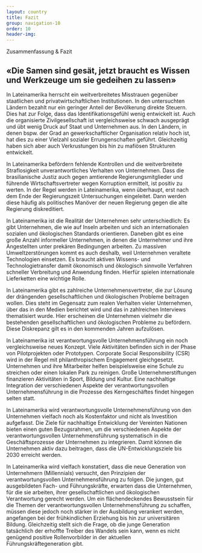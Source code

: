 ```yaml
---
layout: country
title: Fazit
group: navigation-10
order: 10
header-img:
---
```

<section class="box">
<div class="content">
<span class="chapter-subject">Zusammenfassung & Fazit</span>
<h1 class="chapter-title">«Die Samen sind gesät, jetzt braucht es Wissen und Werkzeuge um sie gedeihen zu lassen»</h1>
</div>
<div class="content" markdown="1">
In Lateinamerika herrscht ein weitverbreitetes Misstrauen gegenüber staatlichen und privatwirtschaftlichen Institutionen. In den untersuchten Ländern bezahlt nur ein geringer Anteil der Bevölkerung direkte Steuern. Dies hat zur Folge, dass das Identifikationsgefühl wenig entwickelt ist. Auch die organisierte Zivilgesellschaft ist vergleichsweise schwach ausgeprägt und übt wenig Druck auf Staat und Unternehmen aus. In den Ländern, in denen bspw. der Grad an gewerkschaftlicher Organisation relativ hoch ist, hat dies zu einer Vielzahl sozialer Errungenschaften geführt. Gleichzeitig haben sich aber auch Verkrustungen bis hin zu mafiösen Strukturen entwickelt.

In Lateinamerika befördern fehlende Kontrollen und die weitverbreitete Straflosigkeit unverantwortliches Verhalten von Unternehmen. Dass die brasilianische Justiz auch gegen amtierende Regierungsmitglieder und führende Wirtschaftsvertreter wegen Korruption ermittelt, ist positiv zu werten. In der Regel werden in Lateinamerika, wenn überhaupt, erst nach dem Ende der Regierungszeit Untersuchungen eingeleitet. Dann werden diese häufig als politisches Manöver der neuen Regierung gegen die alte Regierung diskreditiert.

In Lateinamerika ist die Realität der Unternehmen sehr unterschiedlich: Es gibt Unternehmen, die wie auf Inseln arbeiten und sich an internationalen sozialen und ökologischen Standards orientieren. Daneben gibt es eine große Anzahl informeller Unternehmen, in denen die Unternehmer und ihre Angestellten unter prekären Bedingungen arbeiten. Zu massiven Umweltzerstörungen kommt es auch deshalb, weil Unternehmen veraltete Technologien einsetzen. Es braucht aktiven Wissens- und Technologietransfer damit ökonomisch und ökologisch sinnvolle Verfahren schneller Verbreitung und Anwendung finden. Hierfür spielen internationale Lieferketten eine wichtige Rolle.

In Lateinamerika gibt es zahlreiche Unternehmensvertreter, die zur Lösung der drängenden gesellschaftlichen und ökologischen Probleme beitragen wollen. Dies steht im Gegensatz zum realen Verhalten vieler Unternehmen, über das in den Medien berichtet wird und das in zahlreichen Interviews thematisiert wurde. Hier erscheinen die Unternehmen vielmehr die bestehenden gesellschaftlichen und ökologischen Probleme zu befördern. Diese Diskrepanz gilt es in den kommenden Jahren aufzulösen.

In Lateinamerika ist verantwortungsvolle Unternehmensführung ein noch vergleichsweise neues Konzept. Viele Aktivitäten befinden sich in der Phase von Pilotprojekten oder Prototypen. Corporate Social Responsibility (CSR) wird in der Regel mit philanthropischem Engagement gleichgesetzt. Unternehmen und ihre Mitarbeiter helfen beispielsweise eine Schule zu streichen oder einen lokalen Park zu reinigen. Große Unternehmerstiftungen finanzieren Aktivitäten in Sport, Bildung und Kultur. Eine nachhaltige Integration der verschiedenen Aspekte der verantwortungsvollen Unternehmensführung in die Prozesse des Kerngeschäftes findet hingegen selten statt.

In Lateinamerika wird verantwortungsvolle Unternehmensführung von den Unternehmen vielfach noch als Kostenfaktor und nicht als Investition aufgefasst. Die Ziele für nachhaltige Entwicklung der Vereinten Nationen bieten einen guten Bezugsrahmen, um die verschiedenen Aspekte der verantwortungsvollen Unternehmensführung systematisch in die Geschäftsprozesse der Unternehmen zu integrieren. Damit können die Unternehmen aktiv dazu beitragen, dass die UN-Entwicklungsziele bis 2030 erreicht werden.

In Lateinamerika wird vielfach konstatiert, dass die neue Generation von Unternehmern (Millennials) versucht, den Prinzipien der verantwortungsvollen Unternehmensführung zu folgen. Die jungen, gut ausgebildeten Fach- und Führungskräfte, erwarten dass die Unternehmen, für die sie arbeiten, ihrer gesellschaftlichen und ökologischen Verantwortung gerecht werden. Um ein flächendeckendes Bewusstsein für die Themen der verantwortungsvollen Unternehmensführung zu schaffen, müssen diese jedoch noch stärker in der Ausbildung verankert werden, angefangen bei der frühkindlichen Erziehung bis hin zur universitären Bildung. Gleichzeitig stellt sich die Frage, ob die junge Generation tatsächlich der erhoffte Treiber des Wandels sein kann, wenn es nicht genügend positive Rollenvorbilder in der aktuellen Führungskräftegeneration gibt.
</div>
</section>
